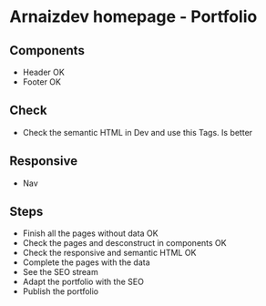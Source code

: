 # Arnaizdev homepage - Portfolio

## Components

- Header OK
- Footer OK

## Check

- Check the semantic HTML in Dev and use this Tags. Is better

## Responsive

- Nav

## Steps

- Finish all the pages without data OK
- Check the pages and desconstruct in components OK
- Check the responsive and semantic HTML OK
- Complete the pages with the data
- See the SEO stream
- Adapt the portfolio with the SEO
- Publish the portfolio
